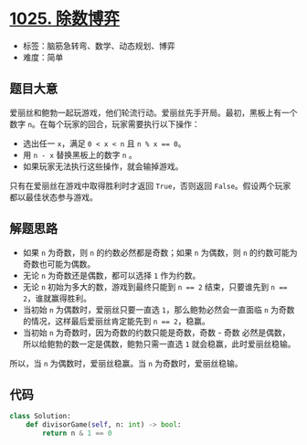 # [1025. 除数博弈](https://leetcode.cn/problems/divisor-game/)

- 标签：脑筋急转弯、数学、动态规划、博弈
- 难度：简单

## 题目大意

爱丽丝和鲍勃一起玩游戏，他们轮流行动。爱丽丝先手开局。最初，黑板上有一个数字 `n`。在每个玩家的回合，玩家需要执行以下操作：

- 选出任一 `x`，满足 `0 < x < n` 且 `n % x == 0`。
- 用 `n - x` 替换黑板上的数字 `n` 。
- 如果玩家无法执行这些操作，就会输掉游戏。

只有在爱丽丝在游戏中取得胜利时才返回 `True`，否则返回 `False`。假设两个玩家都以最佳状态参与游戏。

## 解题思路

- 如果 `n` 为奇数，则 `n` 的约数必然都是奇数；如果 `n` 为偶数，则 `n` 的约数可能为奇数也可能为偶数。
- 无论 `n` 为奇数还是偶数，都可以选择 `1` 作为约数。
- 无论 `n` 初始为多大的数，游戏到最终只能到 `n == 2` 结束，只要谁先到 `n == 2`，谁就赢得胜利。
- 当初始 `n` 为偶数时，爱丽丝只要一直选 `1`，那么鲍勃必然会一直面临 `n` 为奇数的情况，这样最后爱丽丝肯定能先到 `n == 2`，稳赢。
- 当初始 `n` 为奇数时，因为奇数的约数只能是奇数，奇数 - 奇数 必然是偶数，所以给鲍勃的数一定是偶数，鲍勃只需一直选 `1` 就会稳赢，此时爱丽丝稳输。

所以，当 `n` 为偶数时，爱丽丝稳赢。当 `n` 为奇数时，爱丽丝稳输。

## 代码

```Python
class Solution:
    def divisorGame(self, n: int) -> bool:
        return n & 1 == 0
```

